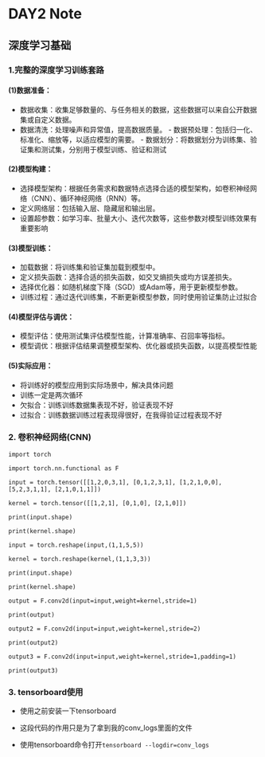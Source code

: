# DAY2 Note
## 深度学习基础

### 1.完整的深度学习训练套路
#### (1)数据准备‌：
- 数据收集‌：收集足够数量的、与任务相关的数据，这些数据可以来自公开数据集或自定义数据。
- 数据清洗‌：处理噪声和异常值，提高数据质量。
‌- 数据预处理‌：包括归一化、标准化、缩放等，以适应模型的需要。
‌- 数据划分‌：将数据划分为训练集、验证集和测试集，分别用于模型训练、验证和测试‌
#### (2)模型构建‌：
- 选择模型架构‌：根据任务需求和数据特点选择合适的模型架构，如卷积神经网络（CNN）、循环神经网络（RNN）等。
- 定义网络层‌：包括输入层、隐藏层和输出层。
- 设置超参数‌：如学习率、批量大小、迭代次数等，这些参数对模型训练效果有重要影响‌
#### (3)‌模型训练‌：
- 加载数据‌：将训练集和验证集加载到模型中。
- ‌定义损失函数‌：选择合适的损失函数，如交叉熵损失或均方误差损失。
- 选择优化器‌：如随机梯度下降（SGD）或Adam等，用于更新模型参数。
- ‌训练过程‌：通过迭代训练集，不断更新模型参数，同时使用验证集防止过拟合‌
#### (4)模型评估与调优‌：
- 模型评估‌：使用测试集评估模型性能，计算准确率、召回率等指标。
- 模型调优‌：根据评估结果调整模型架构、优化器或损失函数，以提高模型性能‌
#### (5)实际应用‌：
- 将训练好的模型应用到实际场景中，解决具体问题‌
- 训练一定是两次循环
- 欠拟合：训练训练数据集表现不好，验证表现不好
- 过拟合：训练数据训练过程表现得很好，在我得验证过程表现不好
### 2. 卷积神经网络(CNN)
`import torch`

`import torch.nn.functional as F`

`input = torch.tensor([[1,2,0,3,1],
                      [0,1,2,3,1],
                      [1,2,1,0,0],
                      [5,2,3,1,1],
                      [2,1,0,1,1]])`
                      
`kernel = torch.tensor([[1,2,1],
                       [0,1,0],
                       [2,1,0]])`
                       
`print(input.shape)`

`print(kernel.shape)`

`input = torch.reshape(input,(1,1,5,5))`

`kernel = torch.reshape(kernel,(1,1,3,3))`

`print(input.shape)`

`print(kernel.shape)`

`output = F.conv2d(input=input,weight=kernel,stride=1)`

`print(output)`

`output2 = F.conv2d(input=input,weight=kernel,stride=2)`

`print(output2)`

`output3 = F.conv2d(input=input,weight=kernel,stride=1,padding=1)`

`print(output3)`

### 3. tensorboard使用
- 使用之前安装一下tensorboard

- 这段代码的作用只是为了拿到我的conv_logs里面的文件

- 使用tensorboard命令打开`tensorboard --logdir=conv_logs`

